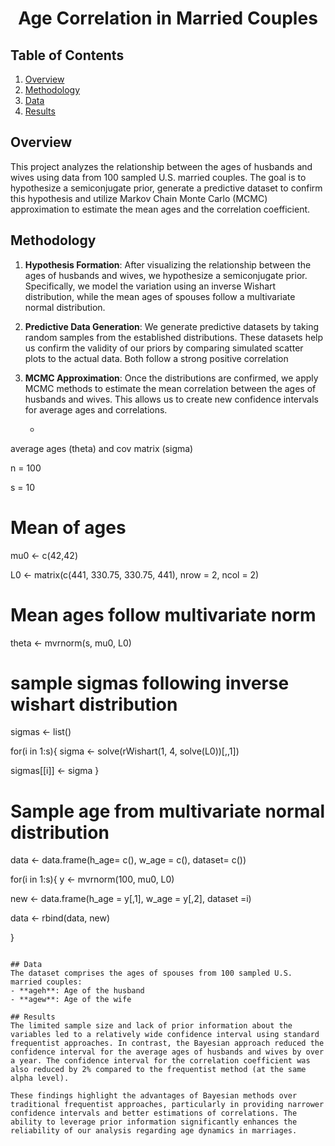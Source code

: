 # <div align="center">**Age Correlation in Married Couples**</div>

## Table of Contents
1. [Overview](#overview)
2. [Methodology](#methodology)
3. [Data](#data)
4. [Results](#results)

## Overview
This project analyzes the relationship between the ages of husbands and wives using data from 100 sampled U.S. married couples. The goal is to hypothesize a semiconjugate prior, generate a predictive dataset to confirm this hypothesis and utilize Markov Chain Monte Carlo (MCMC) approximation to estimate the mean ages and the correlation coefficient.

## Methodology
1. **Hypothesis Formation**: After visualizing the relationship between the ages of husbands and wives, we hypothesize a semiconjugate prior. Specifically, we model the variation using an inverse Wishart distribution, while the mean ages of spouses follow a multivariate normal distribution.

2. **Predictive Data Generation**: We generate predictive datasets by taking random samples from the established distributions. These datasets help us confirm the validity of our priors by comparing simulated scatter plots to the actual data. Both follow a strong positive correlation

3. **MCMC Approximation**: Once the distributions are confirmed, we apply MCMC methods to estimate the mean correlation between the ages of husbands and wives. This allows us to create new confidence intervals for average ages and correlations.
      - ``` # Generate predictive data set (size 100) from
average ages (theta) and cov matrix (sigma)

n = 100

s = 10

# Mean of ages

mu0 <- c(42,42)

L0 <- matrix(c(441, 330.75, 330.75, 441), nrow = 2, ncol = 2)

# Mean ages follow multivariate norm

theta <- mvrnorm(s, mu0, L0)



# sample sigmas following inverse wishart distribution

sigmas <- list()

for(i in 1:s){
 sigma <- solve(rWishart(1, 4, solve(L0))[,,1])

 sigmas[[i]] <- sigma
}


# Sample age from multivariate normal distribution

data <- data.frame(h_age= c(), w_age = c(), dataset= c())

for(i in 1:s){
 y <- mvrnorm(100, mu0, L0)

 new <- data.frame(h_age = y[,1], w_age = y[,2], dataset =i)

 data <- rbind(data, new)

}
```

## Data
The dataset comprises the ages of spouses from 100 sampled U.S. married couples:
- **ageh**: Age of the husband
- **agew**: Age of the wife

## Results
The limited sample size and lack of prior information about the variables led to a relatively wide confidence interval using standard frequentist approaches. In contrast, the Bayesian approach reduced the confidence interval for the average ages of husbands and wives by over a year. The confidence interval for the correlation coefficient was also reduced by 2% compared to the frequentist method (at the same alpha level).

These findings highlight the advantages of Bayesian methods over traditional frequentist approaches, particularly in providing narrower confidence intervals and better estimations of correlations. The ability to leverage prior information significantly enhances the reliability of our analysis regarding age dynamics in marriages.
